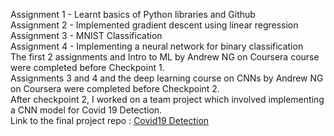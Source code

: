 Assignment 1 - Learnt basics of Python libraries and Github  
Assignment 2 - Implemented gradient descent using linear regression  
Assignment 3 - MNIST Classification  
Assignment 4 - Implementing a neural network for binary classification  
The first 2 assignments and Intro to ML by Andrew NG on Coursera course were completed before Checkpoint 1.  
Assignments 3 and 4 and the deep learning course on CNNs by Andrew NG on Coursera were completed before Checkpoint 2.  
After checkpoint 2, I worked on a team project which involved implementing a CNN model for Covid 19 Detection.  
Link to the final project repo : <a href="https://github.com/adarsh0raj/SoC-CNN/tree/master/COVID19%20Disease%20Detection/Team1(Jash%2C%20Subarno)">Covid19 Detection</a>  

